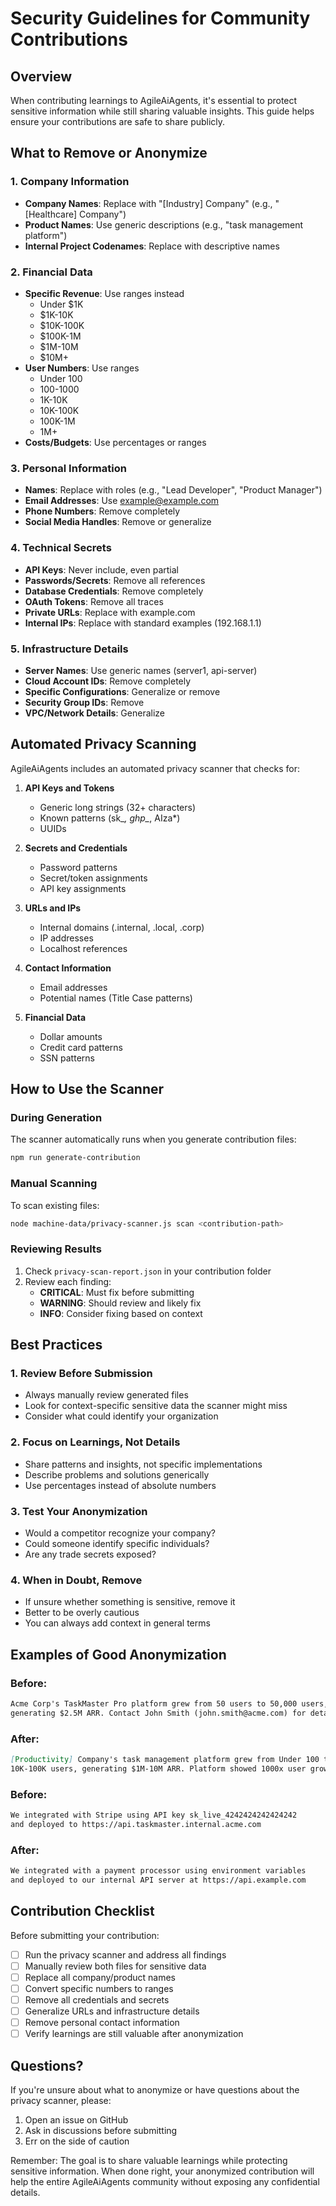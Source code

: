 # Security Guidelines for Community Contributions

## Overview

When contributing learnings to AgileAiAgents, it's essential to protect sensitive information while still sharing valuable insights. This guide helps ensure your contributions are safe to share publicly.

## What to Remove or Anonymize

### 1. Company Information
- **Company Names**: Replace with "[Industry] Company" (e.g., "[Healthcare] Company")
- **Product Names**: Use generic descriptions (e.g., "task management platform")
- **Internal Project Codenames**: Replace with descriptive names

### 2. Financial Data
- **Specific Revenue**: Use ranges instead
  - Under $1K
  - $1K-10K
  - $10K-100K
  - $100K-1M
  - $1M-10M
  - $10M+
- **User Numbers**: Use ranges
  - Under 100
  - 100-1000
  - 1K-10K
  - 10K-100K
  - 100K-1M
  - 1M+
- **Costs/Budgets**: Use percentages or ranges

### 3. Personal Information
- **Names**: Replace with roles (e.g., "Lead Developer", "Product Manager")
- **Email Addresses**: Use example@example.com
- **Phone Numbers**: Remove completely
- **Social Media Handles**: Remove or generalize

### 4. Technical Secrets
- **API Keys**: Never include, even partial
- **Passwords/Secrets**: Remove all references
- **Database Credentials**: Remove completely
- **OAuth Tokens**: Remove all traces
- **Private URLs**: Replace with example.com
- **Internal IPs**: Replace with standard examples (192.168.1.1)

### 5. Infrastructure Details
- **Server Names**: Use generic names (server1, api-server)
- **Cloud Account IDs**: Remove completely
- **Specific Configurations**: Generalize or remove
- **Security Group IDs**: Remove
- **VPC/Network Details**: Generalize

## Automated Privacy Scanning

AgileAiAgents includes an automated privacy scanner that checks for:

1. **API Keys and Tokens**
   - Generic long strings (32+ characters)
   - Known patterns (sk_*, ghp_*, AIza*)
   - UUIDs

2. **Secrets and Credentials**
   - Password patterns
   - Secret/token assignments
   - API key assignments

3. **URLs and IPs**
   - Internal domains (.internal, .local, .corp)
   - IP addresses
   - Localhost references

4. **Contact Information**
   - Email addresses
   - Potential names (Title Case patterns)

5. **Financial Data**
   - Dollar amounts
   - Credit card patterns
   - SSN patterns

## How to Use the Scanner

### During Generation
The scanner automatically runs when you generate contribution files:
```bash
npm run generate-contribution
```

### Manual Scanning
To scan existing files:
```bash
node machine-data/privacy-scanner.js scan <contribution-path>
```

### Reviewing Results
1. Check `privacy-scan-report.json` in your contribution folder
2. Review each finding:
   - **CRITICAL**: Must fix before submitting
   - **WARNING**: Should review and likely fix
   - **INFO**: Consider fixing based on context

## Best Practices

### 1. Review Before Submission
- Always manually review generated files
- Look for context-specific sensitive data the scanner might miss
- Consider what could identify your organization

### 2. Focus on Learnings, Not Details
- Share patterns and insights, not specific implementations
- Describe problems and solutions generically
- Use percentages instead of absolute numbers

### 3. Test Your Anonymization
- Would a competitor recognize your company?
- Could someone identify specific individuals?
- Are any trade secrets exposed?

### 4. When in Doubt, Remove
- If unsure whether something is sensitive, remove it
- Better to be overly cautious
- You can always add context in general terms

## Examples of Good Anonymization

### Before:
```markdown
Acme Corp's TaskMaster Pro platform grew from 50 users to 50,000 users, 
generating $2.5M ARR. Contact John Smith (john.smith@acme.com) for details.
```

### After:
```markdown
[Productivity] Company's task management platform grew from Under 100 to 
10K-100K users, generating $1M-10M ARR. Platform showed 1000x user growth.
```

### Before:
```markdown
We integrated with Stripe using API key sk_live_4242424242424242 
and deployed to https://api.taskmaster.internal.acme.com
```

### After:
```markdown
We integrated with a payment processor using environment variables
and deployed to our internal API server at https://api.example.com
```

## Contribution Checklist

Before submitting your contribution:

- [ ] Run the privacy scanner and address all findings
- [ ] Manually review both files for sensitive data
- [ ] Replace all company/product names
- [ ] Convert specific numbers to ranges
- [ ] Remove all credentials and secrets
- [ ] Generalize URLs and infrastructure details
- [ ] Remove personal contact information
- [ ] Verify learnings are still valuable after anonymization

## Questions?

If you're unsure about what to anonymize or have questions about the privacy scanner, please:
1. Open an issue on GitHub
2. Ask in discussions before submitting
3. Err on the side of caution

Remember: The goal is to share valuable learnings while protecting sensitive information. When done right, your anonymized contribution will help the entire AgileAiAgents community without exposing any confidential details.